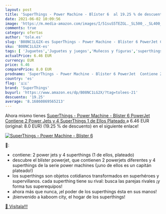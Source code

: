 ```yaml
---
layout: post
title: 'SuperThings - Power Machine - Blíster 6  al 19.25 % de descuento'
date: 2021-06-02 10:09:56
image: 'https://m.media-amazon.com/images/I/51suS5TEZGL._SL500_._SL400_.jpg'
comments: true
category: ofertas
author: 'tole.es'
slug: 'B08NC1LG2X-es SuperThings - Power Machine - Blíster 6 PowerJet Contiene...'
sku: 'B08NC1LG2X-es'
tags: [ 'Juguetes','Juguetes y juegos','Muñecos y figuras','superthings', ]
actualPrice: 6.46 EUR
currency: EUR
price: 6.46
comparePrice: 8.0 EUR
prodname: 'SuperThings - Power Machine - Blíster 6 PowerJet  Contiene 2 Power Jets y 4 SuperThings  1 de Ellos  Plateado '
country: 'es'
flag: '🇪🇸'
brand: 'SuperThings'
buyurl: 'https://www.amazon.es/dp/B08NC1LG2X/?tag=tolees-21'
descuento: '19.25'
average: '8.16860869565213'
---
```


Ahora mismo tienes [SuperThings - Power Machine - Blíster 6 PowerJet  Contiene 2 Power Jets y 4 SuperThings  1 de Ellos  Plateado ](https://www.amazon.es/dp/B08NC1LG2X/?tag=tolees-21) a 6.46 EUR (original: 8.0 EUR) (19.25 %  de descuento) en el siguiente enlace!

[![SuperThings - Power Machine - Blíster 6 ](https://m.media-amazon.com/images/I/51suS5TEZGL._SL500_._SL400_.jpg)](https://www.amazon.es/dp/B08NC1LG2X/?tag=tolees-21)

🔎:

- contiene: 2 power jets y 4 superthings (1 de ellos, plateado)
- descubre el blíster powerjet, que contienen 2 powerjets diferentes y 4 superthings de la serie power machines (¡uno de ellos es un capitán plateado!)
- los superthings son objetos cotidianos transformados en superhéroes y supervillanos. cada superthing tiene su rival: busca las parejas rivales ¡y forma tus superequipos!
- ahora más que nunca, ¡el poder de los superthings ésta en sus manos!
- ¡bienvenido a kaboom city, el hogar de los superthings!

[🛒 Visítala!!!](https://www.amazon.es/dp/B08NC1LG2X/?tag=tolees-21)
